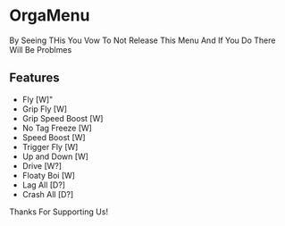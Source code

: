 # OrgaMenu
By Seeing THis You Vow To Not Release This Menu And If You Do There Will Be Problmes
## Features 
+ Fly [W]"
+ Grip Fly [W]
+ Grip Speed Boost [W]
+ No Tag Freeze [W]
+ Speed Boost [W]
+ Trigger Fly [W]
+ Up and Down [W]
+ Drive [W?]
+ Floaty Boi [W]
+ Lag All [D?]
+ Crash All [D?]

Thanks For Supporting Us!
